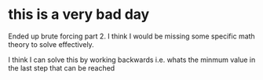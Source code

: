 # this is a very bad day

Ended up brute forcing part 2. I think I would be missing some specific math theory to solve effectively.

I think I can solve this by working backwards i.e. whats the minmum value in the last step that can be reached
